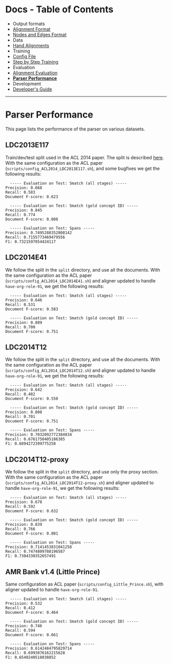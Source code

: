 Docs - Table of Contents
====

 * Output formats
  * [Alignment Format](./Alignment_Format.md)
  * [Nodes and Edges Format](./Nodes_and_Edges_Format.md)
 * Data
  * [Hand Alignments](./Hand_Alignments.md)
 * Training
  * [Config File](./Config_File.md)
  * [Step by Step Training](./Step_by_Step_Training.md)
 * Evaluation
  * [Alignment Evaluation](./Alignment_Evaluation.md)
  * [**Parser Performance**](./Parser_Performance.md)
 * Development
  * [Developer's Guide](./Developers_Guide.md)

---

Parser Performance
=================

This page lists the performance of the parser on various datasets.

## LDC2013E117

Train/dev/test split used in the ACL 2014 paper.  The split is described
[here](../scripts/preprocessing/LDC2013E117/README.md).  With the same configuration as the ACL paper (`scripts/config_ACL2014_LDC2013E117.sh`), and some bugfixes
we get the following results:

```
  ----- Evaluation on Test: Smatch (all stages) -----
Precision: 0.668
Recall: 0.583
Document F-score: 0.623

  ----- Evaluation on Test: Smatch (gold concept ID) -----
Precision: 0.845
Recall: 0.774
Document F-score: 0.808

  ----- Evaluation on Test: Spans -----
Precision: 0.7495288352808142
Recall: 0.7155773469479556
F1: 0.7321597054424117
```

## LDC2014E41

We follow the split in the `split` directory, and use all the documents.  With the same configuration as the ACL paper
(`scripts/config_ACL2014_LDC2014E41.sh`) and aligner updated to handle `have-org-role-91`, we get the following results:

```
  ----- Evaluation on Test: Smatch (all stages) -----
Precision: 0.646
Recall: 0.531
Document F-score: 0.583

  ----- Evaluation on Test: Smatch (gold concept ID) -----
Precision: 0.809
Recall: 0.700
Document F-score: 0.751
```

## LDC2014T12

We follow the split in the `split` directory, and use all the documents.  With the same configuration as the ACL paper
(`scripts/config_ACL2014_LDC2014T12.sh`) and aligner updated to handle `have-org-role-91`, we get the following results:

```
  ----- Evaluation on Test: Smatch (all stages) -----
Precision: 0.642
Recall: 0.482
Document F-score: 0.550

  ----- Evaluation on Test: Smatch (gold concept ID) -----
Precision: 0.808
Recall: 0.701
Document F-score: 0.751

  ----- Evaluation on Test: Spans -----
Precision: 0.7032092772384034
Recall: 0.6761750405186385
F1: 0.6894272399775258
```

## LDC2014T12-proxy

We follow the split in the `split` directory, and use only the proxy section.  With the same configuration as the ACL paper
(`scripts/config_ACL2014_LDC2014T12-proxy.sh`) and aligner updated to handle `have-org-role-91`, we get the following results:

```
  ----- Evaluation on Test: Smatch (all stages) -----
Precision: 0.678
Recall: 0.592
Document F-score: 0.632

  ----- Evaluation on Test: Smatch (gold concept ID) -----
Precision: 0.839
Recall: 0.766
Document F-score: 0.801

  ----- Evaluation on Test: Spans -----
Precision: 0.7141453831041258
Recall: 0.7474809788196587
F1: 0.7304330352657491
```

## AMR Bank v1.4 (Little Prince)

Same configuration as ACL paper (`scripts/config_Little_Prince.sh`), with aligner updated to handle `have-org-role-91`.

```
  ----- Evaluation on Test: Smatch (all stages) -----
Precision: 0.532
Recall: 0.412
Document F-score: 0.464

  ----- Evaluation on Test: Smatch (gold concept ID) -----
Precision: 0.746
Recall: 0.594
Document F-score: 0.661

  ----- Evaluation on Test: Spans -----
Precision: 0.6142484795829714
Recall: 0.6993076162215628
F1: 0.6540240518038852
```

